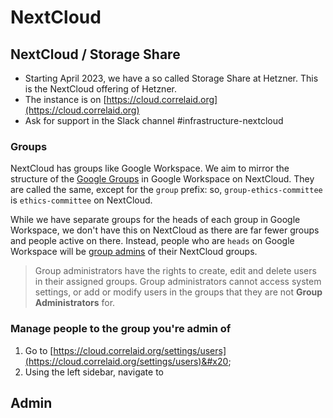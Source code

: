 # NextCloud



## NextCloud / Storage Share

* Starting April 2023, we have a so called Storage Share at Hetzner. This is the NextCloud offering of Hetzner.&#x20;
* The instance is on [https://cloud.correlaid.org](https://cloud.correlaid.org)
* Ask for support in the Slack channel #infrastructure-nextcloud

### Groups&#x20;

NextCloud has groups like Google Workspace. We aim to mirror the structure of the [Google Groups](google-workspace.md#google-groups-users) in Google Workspace on NextCloud. They are called the same, except for the `group` prefix: so, `group-ethics-committee` is `ethics-committee` on NextCloud.&#x20;

While we have separate groups for the heads of each group in Google Workspace, we don't have this on NextCloud as there are far fewer groups and people active on there. Instead, people who are `heads` on Google Workspace will be [group admins](https://docs.nextcloud.com/server/latest/admin_manual/configuration_user/user_configuration.html#granting-administrator-privileges-to-a-user) of their NextCloud groups.&#x20;

> Group administrators have the rights to create, edit and delete users in their assigned groups. Group administrators cannot access system settings, or add or modify users in the groups that they are not **Group Administrators** for.&#x20;

### Manage people to the group you're admin of

1. Go to [https://cloud.correlaid.org/settings/users](https://cloud.correlaid.org/settings/users)&#x20;
2. Using the left sidebar, navigate to&#x20;



## Admin&#x20;

